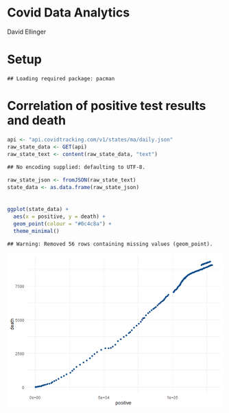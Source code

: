 Covid Data Analytics
================
David Ellinger

# Setup

    ## Loading required package: pacman

# Correlation of positive test results and death

``` r
api <- "api.covidtracking.com/v1/states/ma/daily.json"
raw_state_data <- GET(api)
raw_state_text <- content(raw_state_data, "text")
```

    ## No encoding supplied: defaulting to UTF-8.

``` r
raw_state_json <- fromJSON(raw_state_text)
state_data <- as.data.frame(raw_state_json)


ggplot(state_data) +
  aes(x = positive, y = death) +
  geom_point(colour = "#0c4c8a") +
  theme_minimal()
```

    ## Warning: Removed 56 rows containing missing values (geom_point).

![](mini_project2_notebook_files/figure-gfm/unnamed-chunk-1-1.png)<!-- -->
